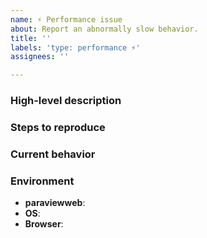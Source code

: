```yaml
---
name: ⚡️ Performance issue
about: Report an abnormally slow behavior.
title: ''
labels: 'type: performance ⚡️'
assignees: ''

---
```

<!--
👋 Hello, and thank you for starting this contribution!
❓ If you are trying to submit a question for general support, please reach out on our discourse forum instead: https://discourse.paraview.org/c/web-support/10
⚡️ If you do need to report some performance issue, please follow the template below to increase the chances of your report being looked at.
🧱 If adequate, assign one of the `Module: XXX` labels to your issue when creating it.
-->

### High-level description
<!-- A concise description of the performance issue. -->

### Steps to reproduce
<!--
Steps to reproduce the behavior. If applicable, use:
  * lists
  * code snippets
    ```js
    code here
    ```
-->

### Current behavior
<!--
A detailed description of what happens. If applicable, use:
  * profiling data
  * videos (drag and drop)
  * live examples (ex: https://codepen.io/jourdain/pen/RQZWYa)
-->

### Environment
- **paraviewweb**: <!-- ex: 14.0.0 -->
- **OS**: <!-- ex: Windows 10, iOS 13.6 -->
- **Browser**: <!-- ex: Chrome 89.0.4389.128 -->
